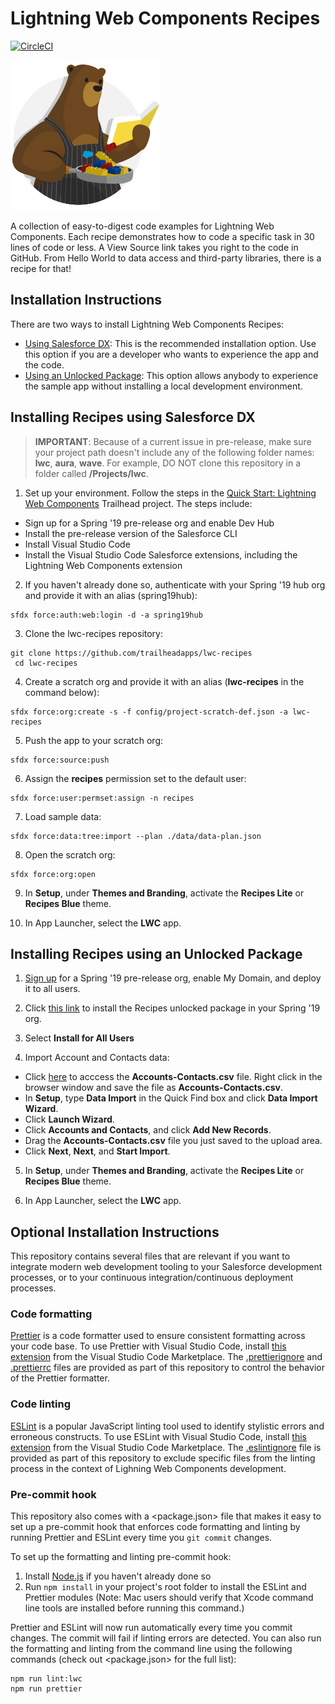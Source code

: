 # Lightning Web Components Recipes

[![CircleCI](https://circleci.com/gh/trailheadapps/lwc-recipes.svg?style=svg)](https://circleci.com/gh/trailheadapps/lwc-recipes)

![recipes-logo](recipes-logo.png)

A collection of easy-to-digest code examples for Lightning Web Components. Each recipe demonstrates how to code a specific task in 30 lines of code or less. A View Source link takes you right to the code in GitHub. From Hello World to data access and third-party libraries, there is a recipe for that!

## Installation Instructions

There are two ways to install Lightning Web Components Recipes:

- [Using Salesforce DX](#installing-recipes-using-salesforce-dx): This is the recommended installation option. Use this option if you are a developer who wants to experience the app and the code.
- [Using an Unlocked Package](#installing-recipes-using-an-unlocked-package): This option allows anybody to experience the sample app without installing a local development environment.

## Installing Recipes using Salesforce DX

> **IMPORTANT**: Because of a current issue in pre-release, make sure your project path doesn't include any of the following folder names: **lwc**, **aura**, **wave**. For example, DO NOT clone this repository in a folder called **/Projects/lwc**.

1. Set up your environment. Follow the steps in the [Quick Start: Lightning Web Components](https://trailhead.salesforce.com/content/learn/projects/quick-start-lightning-web-components/) Trailhead project. The steps include:

  - Sign up for a Spring '19 pre-release org and enable Dev Hub
  - Install the pre-release version of the Salesforce CLI
  - Install Visual Studio Code
  - Install the Visual Studio Code Salesforce extensions, including the Lightning Web Components extension

2. If you haven't already done so, authenticate with your Spring '19 hub org and provide it with an alias (spring19hub):

  ```
  sfdx force:auth:web:login -d -a spring19hub
  ```

3. Clone the lwc-recipes repository:

  ```
  git clone https://github.com/trailheadapps/lwc-recipes
   cd lwc-recipes
  ```

4. Create a scratch org and provide it with an alias (**lwc-recipes** in the command below):

  ```
  sfdx force:org:create -s -f config/project-scratch-def.json -a lwc-recipes
  ```

5. Push the app to your scratch org:

  ```
  sfdx force:source:push
  ```

6. Assign the **recipes** permission set to the default user:

  ```
  sfdx force:user:permset:assign -n recipes
  ```

7. Load sample data:

  ```
  sfdx force:data:tree:import --plan ./data/data-plan.json
  ```

8. Open the scratch org:

  ```
  sfdx force:org:open
  ```

9. In **Setup**, under **Themes and Branding**, activate the **Recipes Lite** or **Recipes Blue** theme.

10. In App Launcher, select the **LWC** app.

## Installing Recipes using an Unlocked Package

1. [Sign up](https://www.salesforce.com/form/signup/prerelease-spring19/) for a Spring '19 pre-release org, enable My Domain, and deploy it to all users.

2. Click [this link](https://login.salesforce.com/packaging/installPackage.apexp?p0=04tB0000000YGYOIA4) to install the Recipes unlocked package in your Spring '19 org.

3. Select **Install for All Users**

4. Import Account and Contacts data:

  - Click [here](https://raw.githubusercontent.com/trailheadapps/lwc-recipes/master/data/Accounts-Contacts.csv) to acccess the **Accounts-Contacts.csv** file. Right click in the browser window and save the file as **Accounts-Contacts.csv**.
  - In **Setup**, type **Data Import** in the Quick Find box and click **Data Import Wizard**.
  - Click **Launch Wizard**.
  - Click **Accounts and Contacts**, and click **Add New Records**.
  - Drag the **Accounts-Contacts.csv** file you just saved to the upload area.
  - Click **Next**, **Next**, and **Start Import**.

5. In **Setup**, under **Themes and Branding**, activate the **Recipes Lite** or **Recipes Blue** theme.

6. In App Launcher, select the **LWC** app.

## Optional Installation Instructions

This repository contains several files that are relevant if you want to integrate modern web development tooling to your Salesforce development processes, or to your continuous integration/continuous deployment processes.

### Code formatting

[Prettier](https://prettier.io/) is a code formatter used to ensure consistent formatting across your code base. To use Prettier with Visual Studio Code, install [this extension](https://marketplace.visualstudio.com/items?itemName=esbenp.prettier-vscode) from the Visual Studio Code Marketplace. The [.prettierignore](/.prettierignore) and [.prettierrc](/.prettierrc) files are provided as part of this repository to control the behavior of the Prettier formatter.

### Code linting

[ESLint](https://eslint.org/) is a popular JavaScript linting tool used to identify stylistic errors and erroneous constructs. To use ESLint with Visual Studio Code, install [this extension](https://marketplace.visualstudio.com/items?itemName=salesforce.salesforcedx-vscode-lwc) from the Visual Studio Code Marketplace. The [.eslintignore](/.eslintignore) file is provided as part of this repository to exclude specific files from the linting process in the context of Lighning Web Components development.

### Pre-commit hook

This repository also comes with a <package.json> file that makes it easy to set up a pre-commit hook that enforces code formatting and linting by running Prettier and ESLint every time you `git commit` changes.

To set up the formatting and linting pre-commit hook:

1. Install [Node.js](https://nodejs.org) if you haven't already done so
2. Run `npm install` in your project's root folder to install the ESLint and Prettier modules (Note: Mac users should verify that Xcode command line tools are installed before running this command.)

Prettier and ESLint will now run automatically every time you commit changes. The commit will fail if linting errors are detected. You can also run the formatting and linting from the command line using the following commands (check out <package.json> for the full list):

```
npm run lint:lwc
npm run prettier
```
